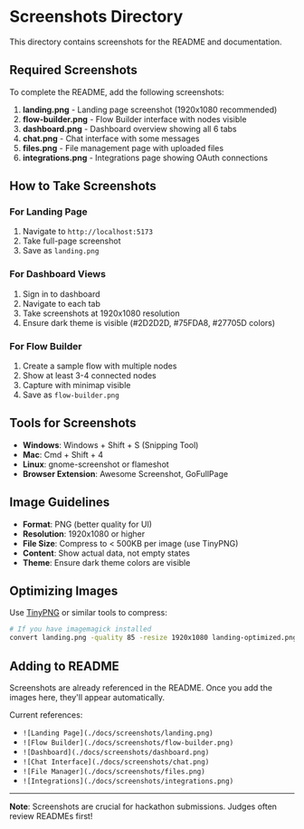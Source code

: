 # Screenshots Directory

This directory contains screenshots for the README and documentation.

## Required Screenshots

To complete the README, add the following screenshots:

1. **landing.png** - Landing page screenshot (1920x1080 recommended)
2. **flow-builder.png** - Flow Builder interface with nodes visible
3. **dashboard.png** - Dashboard overview showing all 6 tabs
4. **chat.png** - Chat interface with some messages
5. **files.png** - File management page with uploaded files
6. **integrations.png** - Integrations page showing OAuth connections

## How to Take Screenshots

### For Landing Page
1. Navigate to `http://localhost:5173`
2. Take full-page screenshot
3. Save as `landing.png`

### For Dashboard Views
1. Sign in to dashboard
2. Navigate to each tab
3. Take screenshots at 1920x1080 resolution
4. Ensure dark theme is visible (#2D2D2D, #75FDA8, #27705D colors)

### For Flow Builder
1. Create a sample flow with multiple nodes
2. Show at least 3-4 connected nodes
3. Capture with minimap visible
4. Save as `flow-builder.png`

## Tools for Screenshots

- **Windows**: Windows + Shift + S (Snipping Tool)
- **Mac**: Cmd + Shift + 4
- **Linux**: gnome-screenshot or flameshot
- **Browser Extension**: Awesome Screenshot, GoFullPage

## Image Guidelines

- **Format**: PNG (better quality for UI)
- **Resolution**: 1920x1080 or higher
- **File Size**: Compress to < 500KB per image (use TinyPNG)
- **Content**: Show actual data, not empty states
- **Theme**: Ensure dark theme colors are visible

## Optimizing Images

Use [TinyPNG](https://tinypng.com/) or similar tools to compress:

```bash
# If you have imagemagick installed
convert landing.png -quality 85 -resize 1920x1080 landing-optimized.png
```

## Adding to README

Screenshots are already referenced in the README. Once you add the images here, they'll appear automatically.

Current references:
- `![Landing Page](./docs/screenshots/landing.png)`
- `![Flow Builder](./docs/screenshots/flow-builder.png)`
- `![Dashboard](./docs/screenshots/dashboard.png)`
- `![Chat Interface](./docs/screenshots/chat.png)`
- `![File Manager](./docs/screenshots/files.png)`
- `![Integrations](./docs/screenshots/integrations.png)`

---

**Note**: Screenshots are crucial for hackathon submissions. Judges often review READMEs first!

